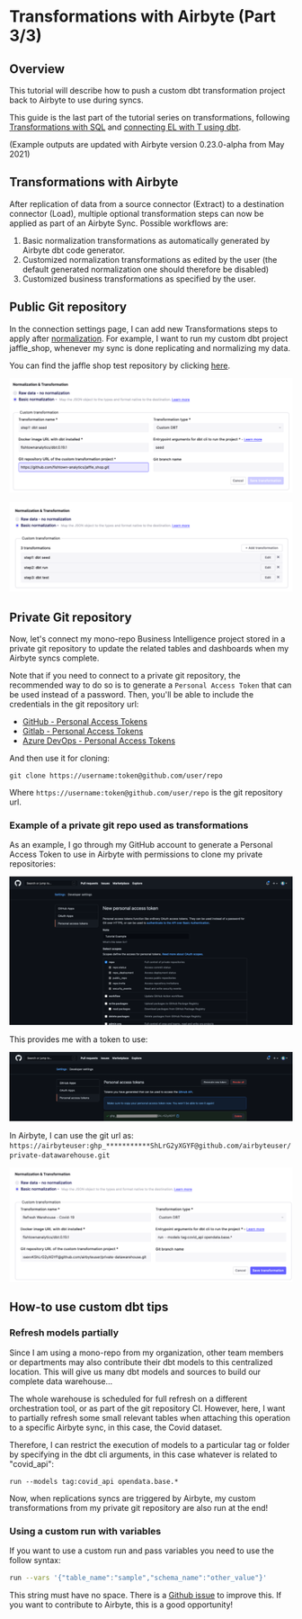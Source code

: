# Transformations with Airbyte (Part 3/3)

## Overview

This tutorial will describe how to push a custom dbt transformation project back to Airbyte to use during syncs.

This guide is the last part of the tutorial series on transformations, following [Transformations with SQL](transformations-with-sql.md) and [connecting EL with T using dbt](transformations-with-dbt.md).

\(Example outputs are updated with Airbyte version 0.23.0-alpha from May 2021\)

## Transformations with Airbyte

After replication of data from a source connector \(Extract\) to a destination connector \(Load\), multiple optional transformation steps can now be applied as part of an Airbyte Sync. Possible workflows are:

1. Basic normalization transformations as automatically generated by Airbyte dbt code generator.
2. Customized normalization transformations as edited by the user \(the default generated normalization one should therefore be disabled\)
3. Customized business transformations as specified by the user.

## Public Git repository

In the connection settings page, I can add new Transformations steps to apply after [normalization](../../understanding-airbyte/basic-normalization.md). For example, I want to run my custom dbt project jaffle_shop, whenever my sync is done replicating and normalizing my data.

You can find the jaffle shop test repository by clicking [here](https://github.com/dbt-labs/jaffle_shop).

![](../../.gitbook/assets/custom-dbt-transformations-seed.png)

![](../../.gitbook/assets/custom-dbt-transformations.png)

## Private Git repository

Now, let's connect my mono-repo Business Intelligence project stored in a private git repository to update the related tables and dashboards when my Airbyte syncs complete.

Note that if you need to connect to a private git repository, the recommended way to do so is to generate a `Personal Access Token` that can be used instead of a password. Then, you'll be able to include the credentials in the git repository url:

* [GitHub - Personal Access Tokens](https://docs.github.com/en/github/authenticating-to-github/keeping-your-account-and-data-secure/creating-a-personal-access-token)
* [Gitlab - Personal Access Tokens](https://docs.gitlab.com/ee/user/profile/personal_access_tokens.html)
* [Azure DevOps - Personal Access Tokens](https://docs.microsoft.com/en-us/azure/devops/organizations/accounts/use-personal-access-tokens-to-authenticate)

And then use it for cloning:

```text
git clone https://username:token@github.com/user/repo
```

Where `https://username:token@github.com/user/repo` is the git repository url.

### Example of a private git repo used as transformations

As an example, I go through my GitHub account to generate a Personal Access Token to use in Airbyte with permissions to clone my private repositories:

![](../../.gitbook/assets/new-personal-token.png)

This provides me with a token to use:

![](../../.gitbook/assets/copy-personal-token.png)

In Airbyte, I can use the git url as: `https://airbyteuser:ghp_***********ShLrG2yXGYF@github.com/airbyteuser/private-datawarehouse.git`

![](../../.gitbook/assets/setup-custom-transformation.png)

## How-to use custom dbt tips

### Refresh models partially

Since I am using a mono-repo from my organization, other team members or departments may also contribute their dbt models to this centralized location. This will give us many dbt models and sources to build our complete data warehouse...

The whole warehouse is scheduled for full refresh on a different orchestration tool, or as part of the git repository CI. However, here, I want to partially refresh some small relevant tables when attaching this operation to a specific Airbyte sync, in this case, the Covid dataset.

Therefore, I can restrict the execution of models to a particular tag or folder by specifying in the dbt cli arguments, in this case whatever is related to "covid\_api":

```text
run --models tag:covid_api opendata.base.*
```

Now, when replications syncs are triggered by Airbyte, my custom transformations from my private git repository are also run at the end!

### Using a custom run with variables

If you want to use a custom run and pass variables you need to use the follow syntax:

```bash
run --vars '{"table_name":"sample","schema_name":"other_value"}'
```

This string must have no space. There is a [Github issue](https://github.com/airbytehq/airbyte/issues/4348) to improve this. If you want to contribute to Airbyte, this is a good opportunity!

